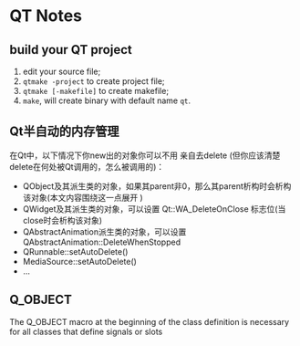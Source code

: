 
# QT Notes #

## build your QT project ##
1. edit your source file;
2. `qtmake -project` to create project file;
3. `qtmake [-makefile]` to create makefile;
4. `make`, will create binary with default name `qt`.

## Qt半自动的内存管理 ##

在Qt中，以下情况下你new出的对象你可以不用 亲自去delete (但你应该清楚delete在何处被Qt调用的，怎么被调用的)：

- QObject及其派生类的对象，如果其parent非0，那么其parent析构时会析构该对象(本文内容围绕这一点展开 )
- QWidget及其派生类的对象，可以设置 Qt::WA_DeleteOnClose 标志位(当close时会析构该对象)
- QAbstractAnimation派生类的对象，可以设置 QAbstractAnimation::DeleteWhenStopped
- QRunnable::setAutoDelete()
- MediaSource::setAutoDelete()
- ...

## Q_OBJECT ##

The Q_OBJECT macro at the beginning of the class definition is necessary for all classes that define signals or slots
